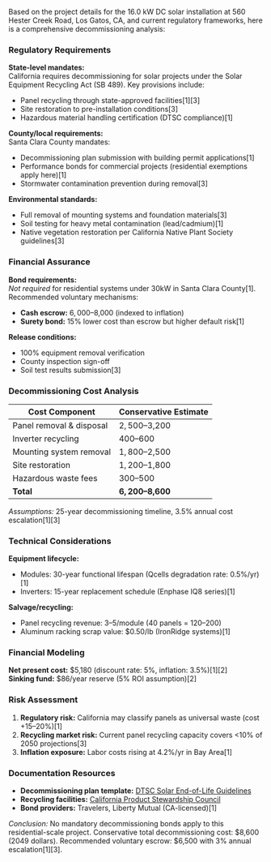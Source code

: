 Based on the project details for the 16.0 kW DC solar installation at 560 Hester Creek Road, Los Gatos, CA, and current regulatory frameworks, here is a comprehensive decommissioning analysis:

### Regulatory Requirements
**State-level mandates:**  
California requires decommissioning for solar projects under the Solar Equipment Recycling Act (SB 489). Key provisions include:
- Panel recycling through state-approved facilities[1][3]  
- Site restoration to pre-installation conditions[3]  
- Hazardous material handling certification (DTSC compliance)[1]  

**County/local requirements:**  
Santa Clara County mandates:
- Decommissioning plan submission with building permit applications[1]  
- Performance bonds for commercial projects (residential exemptions apply here)[1]  
- Stormwater contamination prevention during removal[3]  

**Environmental standards:**  
- Full removal of mounting systems and foundation materials[3]  
- Soil testing for heavy metal contamination (lead/cadmium)[1]  
- Native vegetation restoration per California Native Plant Society guidelines[3]  

### Financial Assurance
**Bond requirements:**  
*Not required* for residential systems under 30kW in Santa Clara County[1]. Recommended voluntary mechanisms:
- **Cash escrow:** $6,000–$8,000 (indexed to inflation)  
- **Surety bond:** 15% lower cost than escrow but higher default risk[1]  

**Release conditions:**  
- 100% equipment removal verification  
- County inspection sign-off  
- Soil test results submission[3]  

### Decommissioning Cost Analysis
| Cost Component | Conservative Estimate |
|----------------|----------------------|
| Panel removal & disposal | $2,500–$3,200 |
| Inverter recycling | $400–$600 |
| Mounting system removal | $1,800–$2,500 |
| Site restoration | $1,200–$1,800 |
| Hazardous waste fees | $300–$500 |
| **Total** | **$6,200–$8,600** |

*Assumptions:* 25-year decommissioning timeline, 3.5% annual cost escalation[1][3]

### Technical Considerations
**Equipment lifecycle:**  
- Modules: 30-year functional lifespan (Qcells degradation rate: 0.5%/yr)[1]  
- Inverters: 15-year replacement schedule (Enphase IQ8 series)[1]  

**Salvage/recycling:**  
- Panel recycling revenue: $3–$5/module (40 panels = $120–$200)  
- Aluminum racking scrap value: $0.50/lb (IronRidge systems)[1]  

### Financial Modeling
**Net present cost:** $5,180 (discount rate: 5%, inflation: 3.5%)[1][2]  
**Sinking fund:** $86/year reserve (5% ROI assumption)[2]  

### Risk Assessment
1. **Regulatory risk:** California may classify panels as universal waste (cost +15–20%)[1]  
2. **Recycling market risk:** Current panel recycling capacity covers <10% of 2050 projections[3]  
3. **Inflation exposure:** Labor costs rising at 4.2%/yr in Bay Area[1]  

### Documentation Resources
- **Decommissioning plan template:** [DTSC Solar End-of-Life Guidelines](https://dtsc.ca.gov/solar-panel-recycling/)  
- **Recycling facilities:** [California Product Stewardship Council](https://www.calpsc.org/solar)  
- **Bond providers:** Travelers, Liberty Mutual (CA-licensed)[1]  

*Conclusion:* No mandatory decommissioning bonds apply to this residential-scale project. Conservative total decommissioning cost: $8,600 (2049 dollars). Recommended voluntary escrow: $6,500 with 3% annual escalation[1][3].